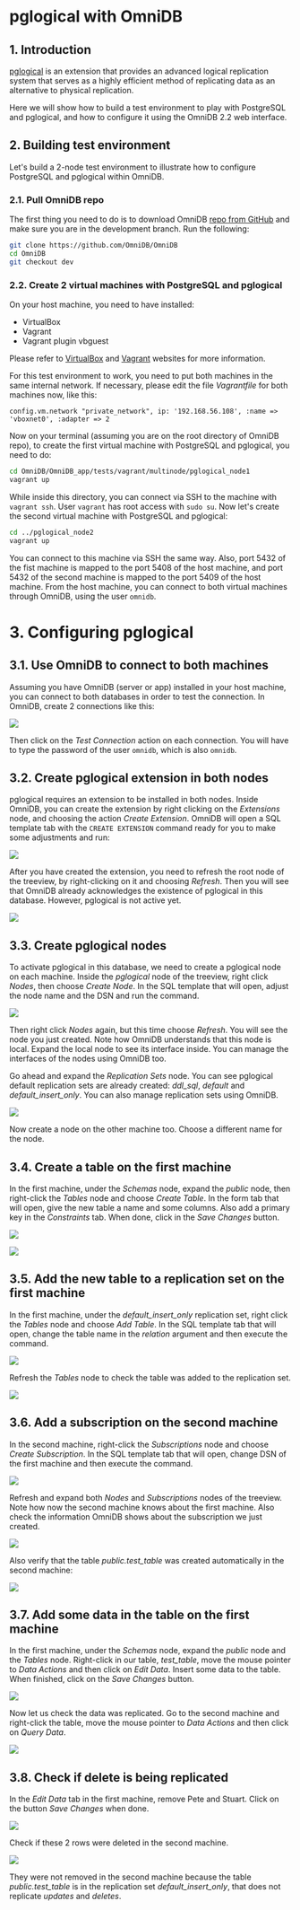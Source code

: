 # pglogical with OmniDB

## 1. Introduction

[pglogical](https://www.2ndquadrant.com/en/resources/pglogical/) is an extension
that provides an advanced logical replication system that serves as a highly
efficient method of replicating data as an alternative to physical replication.

Here we will show how to build a test environment to play with PostgreSQL and
pglogical, and how to configure it using the OmniDB 2.2 web interface.

## 2. Building test environment

Let's build a 2-node test environment to illustrate how to configure PostgreSQL
and pglogical within OmniDB.

### 2.1. Pull OmniDB repo

The first thing you need to do is to download OmniDB [repo from GitHub](https://github.com/OmniDB/OmniDB)
and make sure you are in the development branch. Run the following:

```bash
git clone https://github.com/OmniDB/OmniDB
cd OmniDB
git checkout dev
```

### 2.2. Create 2 virtual machines with PostgreSQL and pglogical

On your host machine, you need to have installed:

- VirtualBox
- Vagrant
- Vagrant plugin vbguest

Please refer to [VirtualBox](https://www.virtualbox.org/) and
[Vagrant](https://www.vagrantup.com/) websites for more information.

For this test environment to work, you need to put both machines in the same
internal network. If necessary, please edit the file *Vagrantfile* for both
machines now, like this:

```
config.vm.network "private_network", ip: '192.168.56.108', :name => 'vboxnet0', :adapter => 2
```

Now on your terminal (assuming you are on the root directory of OmniDB repo), to
create the first virtual machine with PostgreSQL and pglogical, you need to do:

```bash
cd OmniDB/OmniDB_app/tests/vagrant/multinode/pglogical_node1
vagrant up
```

While inside this directory, you can connect via SSH to the machine with
`vagrant ssh`. User `vagrant` has root access with `sudo su`. Now let's create
the second virtual machine with PostgreSQL and pglogical:

```bash
cd ../pglogical_node2
vagrant up
```

You can connect to this machine via SSH the same way. Also, port 5432 of the
fist machine is mapped to the port 5408 of the host machine, and port 5432 of
the second machine is mapped to the port 5409 of the host machine. From the
host machine, you can connect to both virtual machines through OmniDB, using the
user `omnidb`.

# 3. Configuring pglogical

## 3.1. Use OmniDB to connect to both machines

Assuming you have OmniDB (server or app) installed in your host machine, you
can connect to both databases in order to test the connection. In OmniDB, create
2 connections like this:

![](image_01.png)

Then click on the *Test Connection* action on each connection. You will have to
type the password of the user `omnidb`, which is also `omnidb`.

## 3.2. Create pglogical extension in both nodes

pglogical requires an extension to be installed in both nodes. Inside OmniDB,
you can create the extension by right clicking on the *Extensions* node, and
choosing the action *Create Extension*. OmniDB will open a SQL template tab with
the `CREATE EXTENSION` command ready for you to make some adjustments and run:

![](image_02.png)

After you have created the extension, you need to refresh the root node of the
treeview, by right-clicking on it and choosing *Refresh*. Then you will see that
OmniDB already acknowledges the existence of pglogical in this database.
However, pglogical is not active yet.

![](image_03.png)

## 3.3. Create pglogical nodes

To activate pglogical in this database, we need to create a pglogical node on
each machine. Inside the *pglogical* node of the treeview, right click *Nodes*,
then choose *Create Node*. In the SQL template that will open, adjust the node
name and the DSN and run the command.

![](image_04.png)

Then right click *Nodes* again, but this time choose *Refresh*. You will see
the node you just created. Note how OmniDB understands that this node is local.
Expand the local node to see its interface inside. You can manage the interfaces
of the nodes using OmniDB too.

Go ahead and expand the *Replication Sets* node. You can see pglogical default
replication sets are already created: *ddl_sql*, *default* and *default_insert_only*.
You can also manage replication sets using OmniDB.

![](image_05.png)

Now create a node on the other machine too. Choose a different name for the node.

## 3.4. Create a table on the first machine

In the first machine, under the *Schemas* node, expand the *public* node, then
right-click the *Tables* node and choose *Create Table*. In the form tab that
will open, give the new table a name and some columns. Also add a primary key in
the *Constraints* tab. When done, click in the *Save Changes* button.

![](image_06.png)

![](image_07.png)

## 3.5. Add the new table to a replication set on the first machine

In the first machine, under the *default_insert_only* replication set, right
click the *Tables* node and choose *Add Table*. In the SQL template tab that
will open, change the table name in the *relation* argument and then execute the
command.

![](image_08.png)

Refresh the *Tables* node to check the table was added to the replication set.

![](image_09.png)

## 3.6. Add a subscription on the second machine

In the second machine, right-click the *Subscriptions* node and choose *Create
Subscription*. In the SQL template tab that will open, change DSN of the first
machine and then execute the command.

![](image_10.png)

Refresh and expand both *Nodes* and *Subscriptions* nodes of the treeview. Note
how now the second machine knows about the first machine. Also check the
information OmniDB shows about the subscription we just created.

![](image_11.png)

Also verify that the table *public.test_table* was created automatically in the
second machine:

![](image_12.png)

## 3.7. Add some data in the table on the first machine

In the first machine, under the *Schemas* node, expand the *public* node and
the *Tables* node. Right-click in our table, *test_table*, move the mouse
pointer to *Data Actions* and then click on *Edit Data*. Insert some data to the
table. When finished, click on the *Save Changes* button.

![](image_13.png)

Now let us check the data was replicated. Go to the second machine and
right-click the table, move the mouse pointer to *Data Actions* and then click
on *Query Data*.

![](image_14.png)

## 3.8. Check if delete is being replicated

In the *Edit Data* tab in the first machine, remove Pete and Stuart. Click on
the button *Save Changes* when done.

![](image_15.png)

Check if these 2 rows were deleted in the second machine.

![](image_16.png)

They were not removed in the second machine because the table *public.test_table*
is in the replication set *default_insert_only*, that does not replicate *updates*
and *deletes*.
